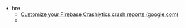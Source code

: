 - hre
	- [Customize your Firebase Crashlytics crash reports (google.com)](https://firebase.google.com/docs/crashlytics/customize-crash-reports?platform=flutter)
	-